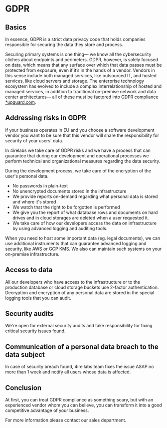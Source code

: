 # GDPR

## Basics

In essence, GDPR is a strict data privacy code that holds companies responsible for securing the data they store and process.

Securing primary systems is one thing— we know all the cybersecurity cliches about endpoints and perimeters. GDPR, however, is solely focused on data, which means that any surface over which that data passes must be protected from exposure, even if it’s in the hands of a vendor. Vendors in this sense include both managed services, like outsourced IT, and hosted services, like cloud servers and storage. The enterprise technology ecosystem has evolved to include a complex interrelationship of hosted and managed services, in addition to traditional on-premise network and data center architectures— all of these must be factored into GDPR compliance [\*upguard.com](https://www.upguard.com/blog/vendor-risk-the-hidden-challenge-of-gdpr-compliance).

## Addressing risks in GDPR

If your business operates in EU and you choose a software development vendor you want to be sure that this vendor will share the responsibility for security of your users' data.

In 4irelabs we take care of GDPR risks and we have a process that can guarantee that during our development and operational processes we perform technical and organizational measures regarding the data security.

During the development process, we take care of the encryption of the user's personal data.

* No passwords in plain-text
* No unencrypted documents stored in the infrastructure 
* We provide reports on-demand regarding what personal data is stored and where it's stored
* We watch that the right to be forgotten is performed
* We give you the report of what database rows and documents on hard drives and in cloud storages are deleted when a user requested it.
* We take care of how our developers access the data on infrastructure by using advanced logging and auditing tools. 

When you need to host some important data \(eg. legal documents\), we can use additional instruments that can guarantee advanced logging and security, like AWS or GCP KMS. We also can maintain such systems on your on-premise infrastructure.

## Access to data

All our developers who have access to the infrastructure or to the production database or cloud storage buckets use 2-factor authentication. Decryption and encryption of any personal data are stored in the special logging tools that you can audit.

## Security audits

We're open for external security audits and take responsibility for fixing critical security issues found.

## Communication of a personal data breach to the data subject

In case of security breach found, 4ire labs team fixes the issue ASAP no more than 1 week and notify all users whose data is affected.

## Conclusion

At first, you can treat GDPR compliance as something scary, but with an experienced vendor whom you can believe, you can transform it into a good competitive advantage of your business.

For more information please contact our sales department.

